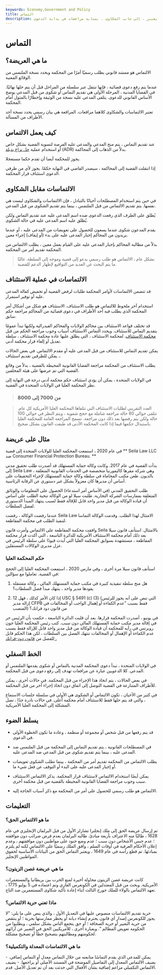 ```yaml
---
keywords: Economy,Government and Policy
title: التماس
description: الالتماس هو مستند قانوني يطلب رسميًا أمرًا من المحكمة ، والذي يعتبر ، إلى جانب الشكاوى ، بمثابة مرافعات في بداية الدعوى.
---
```


# التماس
## ما هي العريضة؟

الالتماس هو مستند قانوني يطلب رسميًا أمرًا من المحكمة ويحدد نسخة الملتمس من الوقائع المعنية.

عندما يتم رفع دعوى قضائية ، فإنها تنتقل عبر سلسلة من المراحل قبل أن يتم حلها نهائيًا. في القضايا المدنية ، المرحلة الأولى هي تقديم التماس أو شكوى من قبل المدعي يوضح الأساس القانوني للدعوى. يتلقى المدعى عليه نسخة من الوثيقة وإخطارًا بالمثول أمام المحكمة.

تعتبر الالتماسات والشكاوى كلاهما مرافعات. المرافعة هي بيان رسمي يحدد نسخة أحد الأطراف من المسألة.

## كيف يعمل الالتماس

عند تقديم التماس ، يتم منح المدعي والمدعى عليه الفرصة لتسوية القضية بشكل خاص أو استخدام عملية [حل نزاع بديلة](/alternative-dispute-resolution) (ADR) بدلاً من الذهاب إلى المحاكمة.

يجوز للمحكمة أيضا أن تقدم حكما مستعجلا.

إذا انتقلت القضية إلى المحاكمة ، سيصدر القاضي في النهاية حكمًا. يجوز لأي من طرفي الدعوى استئناف قرار المحكمة.

## الالتماسات مقابل الشكاوى

في حين يتم استخدام المصطلحات أحيانًا بالتبادل ، فإن الالتماسات والشكاوى ليست هي نفسها. يتم تقديم الالتماس من قبل الملتمس ، بينما يتم تقديم الشكوى من قبل المدعي.

يُطلق على الطرف الذي رفعت الدعوى ضده اسم المدعى عليه عند تقديم التماس ولكن يُطلق عليه اسم المدعى عليه في حالة الشكوى.

يقدم المدعون شكوى عندما يسعون للحصول على تعويضات من المدعى عليه ، أو عندما يريدون من المحاكم إجبار المدعى عليه على بدء (أو إيقاف) إجراء معين.

بدلاً من مطالبة المحاكم بإجبار المدعى عليه على القيام بعمل معين ، يطلب الالتماس من المحكمة تقديم أمر من المحكمة.

> بشكل عام ، الالتماس هو طلب رسمي يدعو إلى قضية وموجه إلى السلطة. غالبًا ما يتم البحث عن العديد من التواقيع لإظهار الدعم للقضية.

>

## الالتماسات في عملية الاستئناف

قد تتضمن الالتماسات لأوامر المحكمة طلبات لرفض القضية أو تخفيض كفالة المدعى عليه أو توفير استمرار.

استخدام آخر ملحوظ للالتماس هو طلب الاستئناف. الاستئناف هو شكل من أشكال أمر المحكمة الذي يطلب فيه أحد الأطراف في دعوى قضائية من المحاكم مراجعة حكم سابق.

قد تختلف قواعد الاستئناف بين محاكم الولايات والمحاكم الفيدرالية ولكنها تبدأ عمومًا بتقديم التماس للاستئناف. ويحدد التماس الاستئناف أسباب وجوب مراجعة الحكم من قبل [محكمة الاستئناف](/appellate-courts). لمحكمة الاستئناف ، التي يطلق عليها عادة محكمة الاستئناف ، سلطة تعديل أو إلغاء قرار محكمة أدنى.

يمكن تقديم التماس للاستئناف من قبل المدعى عليه أو مقدم الالتماس. في بعض الحالات ، يمكن للطرفين تقديم استئناف.

يطلب الاستئناف من المحكمة مراجعة القضايا القانونية المحيطة بالقضية ، بدلاً من وقائع القضية التي تم عرضها على هيئة المحلفين.

في الولايات المتحدة ، يمكن أن يؤدي استئناف حكم محكمة أدنى درجة في النهاية إلى نظر المحكمة العليا في الولايات المتحدة في القضية.

> ### من 7000 إلى 8000

> العدد التقريبي لطلبات الاستئناف التي تتلقاها المحكمة العليا الأمريكية كل عام. تتلقى حوالي 80 حالة مراجعة شاملة مع حجج شفوية ، ويتم النظر في حوالي 100 حالة ولكن يتم رفضها بعد ذلك دون مراجعة. تسمح المراجعة العامة للمحكمة العليا باستبدال حكمها فيما إذا كانت المحكمة الأدنى قد طبقت القانون بشكل صحيح.

>

## مثال على عريضة

في عام 2020 ، استمعت المحكمة العليا للولايات المتحدة إلى قضية ** Seila Law LLC ضد Consumer Financial Protection Bureau. **

بدأت القضية في عام 2017. وكانت وكالة حماية المستهلك قد أصدرت طلب تحقيق مدني إلى Seila Law ، وهي شركة مقرها كاليفورنيا متخصصة في الخدمات القانونية المتعلقة بالديون. طعن مكتب المحاماة في سلطة وكالة حماية المستهلك لإجراء التحقيقات على أساس أن مديرها كان معزولاً بشكل غير دستوري عن الرقابة الرئاسية.

طلب التحقيق المدني (في الأساس أمر استدعاء) الحصول على المعلومات والوثائق المتعلقة بممارسات الشركة التجارية. طلبت سيلا لو من الوكالة تنحية الطلب على أساس أن قيادة الوكالة من قبل مدير واحد قابل للإقالة فقط لسبب ينتهك المبدأ الدستوري لفصل السلطات.

عندما رفضت الوكالة ، رفضت Seila Law الامتثال لهذا الطلب. وقدمت الوكالة التماسا لتنفيذ الطلب في محكمة المقاطعة.

وافقت محكمة المقاطعة على الالتماس وأمرت قانون Seila بالامتثال. استأنف قانون سيلا بعد ذلك أمام محكمة الاستئناف الأمريكية للدائرة التاسعة ، التي أكدت قرار محكمة المقاطعة ، مستشهدة بسوابق المحكمة العليا التي أيدت قيودًا على سلطة الرئيس في عزل مديري الوكالات المستقلين.

### حكم المحكمة العليا

استأنف قانون سيلا مرة أخرى ، وفي مارس 2020 ، استمعت المحكمة العليا إلى الحجج في القضية. تعاملوا مع سؤالين:

1. هل منح سلطة تنفيذية كبيرة في مكتب حماية المستهلك المالي ، وكالة مستقلة يقودها مدير واحد ، ينتهك مبدأ فصل السلطات؟

1. إذا كان الأمر كذلك ، فهل 12 USC § 5491 (c) (3) (التي تنص على أنه يجوز للرئيس إزالة مدير CFPB فقط بسبب "عدم الكفاءة أو إهمال الواجب أو المخالفات في المنصب) من قانون دود فرانك؟

في يونيو ، أصدرت المحكمة قرارها. بعد أن قلبت الدائرة التاسعة ، حكمت بأن الرئيس حر في إقالة مدير مكتب حماية المستهلك المالي دون سبب. كتب رئيس المحكمة العليا جون روبرتس في رأيه للمحكمة أن قيادة الوكالة من قبل مدير واحد قابل للإزالة فقط بسبب عدم الكفاءة أو الإهمال أو المخالفات تنتهك الفصل بين السلطات ، لكن هذا الحكم قابل للفصل من [قانون دود-فرانك .](/dodd-frank-financial-regulatory-reform-bill)

## الخط السفلي

في الولايات المتحدة ، تبدأ دعوى المحكمة المدنية بالتماس أو شكوى يقدمها الملتمس أو المدعي. كلا الدعويين عبارة عن مرافعات تهدف إلى رفع دعوى من قبل المحكمة.

في بعض الحالات ، يتم اتخاذ هذا الإجراء من قبل المحكمة. في حالات أخرى ، يمكن للأطراف المتنازعة في القضية التوصل إلى اتفاق دون اتخاذ إجراء آخر من قبل المحكمة.

في كثير من الأحيان ، تكون الالتماس أو الشكوى هي الأولى في سلسلة جلسات الاستماع ، والتي قد يتم حلها فقط للاستئناف أمام محكمة أعلى. في حالات نادرة جدًا ، تصل المشكلة إلى المحكمة العليا الأمريكية.

## يسلط الضوء

- قد يتم رفعها من قبل شخص أو مجموعة أو منظمة ، وعادة ما تكون الخطوة الأولى في الدعوى.

- في المصطلحات القانونية ، يتم تقديم التماس إلى المحكمة من قبل الملتمس ضد المدعى عليه ، بينما يتم تقديم شكوى من قبل المدعي ضد المدعى عليه.

- يطلب الالتماس من المحكمة تقديم أمر من المحكمة ، بينما تطلب الشكوى تعويضات أو إجبار المدعى عليه على البدء أو التوقف عن فعل شيء ما.

- يمكن أيضًا استخدام الالتماس لاستئناف قرار المحكمة. يذكر الالتماس الاستئناف سبب وجوب مراجعة القضايا القانونية المحيطة بالقضية من قبل محكمة أخرى.

- الالتماس هو طلب رسمي للحصول على أمر من المحكمة مع ذكر أسباب الحاجة إليه.

## التعليمات

### ما هو الالتماس الحق؟

تم إرسال عريضة الحق إلى ملك إنجلترا تشارلز الأول من قبل البرلمان الإنجليزي في عام 1628 ، طالبًا منه الاعتراف بأربعة مبادئ. طالبه البرلمان بعدم فرض ضرائب دون موافقته ؛ عدم حبس الأشخاص دون سبب ؛ عدم وضع جنود على مواطنين دون موافقتهم ، وعدم إعلان الأحكام العرفية في أوقات السلم ، وافق الملك رسميًا على الالتماس لكنه لم يلتزم بمبادئها. تم قطع رأسه في عام 1649 ، ويعتبر التماس الحق من البيانات الأساسية لحقوق المواطنين الإنجليز.

### ما هي عريضة غصن الزيتون؟

كانت عريضة غصن الزيتون محاولة أخيرة لمنع الحرب بين بريطانيا والمستعمرات الأمريكية. وبحث من قبل المعتدلين في الكونغرس القاري وتم اعتماده في 5 يوليو 1775 ، تعهد الالتماس بالولاء للملك جورج الثالث أثناء إعادة تأكيد شكاوى المستعمرين ضد التاج.

### ماذا تعني حرية الالتماس؟

حرية تقديم الالتماسات منصوص عليها في التعديل الأول ، والذي ينص على ما يلي: "لا يجوز للكونغرس إصدار أي قانون يحترم إنشاء ديانة أو يحظر ممارستها بحرية ؛ أو ينتقص من حرية التعبير أو حرية الصحافة ؛ أو حق يتجمع الناس بشكل سلمي ، ويطلبوا من الحكومة تعويض المظالم ". وبعبارة أخرى ، للأمريكيين الحق في التعبير عن آرائهم لحكومتهم ومطالبتهم بتصحيح خطأ أو تصحيح مشكلة.

### ما هي الالتماسات المعدلة والتكميلية؟

يمكن للمدعي الذي يقدم التماسًا متابعته من خلال التماس معدل أو التماس إضافي. - يضيف الالتماس المعدل إلى التفاصيل الموضحة في المستند الأصلي أو يراجعها. - يضيف الالتماس التكميلي مزاعم إضافية بشأن الأفعال التي حدثت بعد أن تم تعديل الأصل. قدم.

